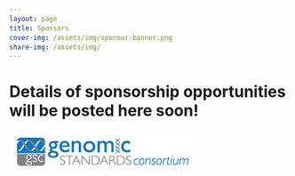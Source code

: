 ```yaml
---
layout: page
title: Sponsors
cover-img: /assets/img/sponsor-banner.png
share-img: /assets/img/
---
```


# Details of sponsorship opportunities will be posted here soon!



[ ![GenSC](../assets/img/gsc_logo_sml.png) ](https://www.gensc.org/)






